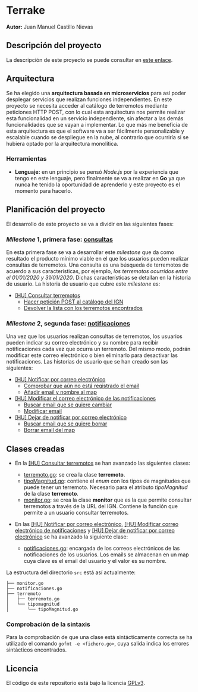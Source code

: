# Terrake

**Autor:** Juan Manuel Castillo Nievas

## Descripción del proyecto

La descripción de este proyecto se puede consultar en [este enlace](https://github.com/Jumacasni/Terrake/blob/main/docs/descripcion_proyecto.md).

## Arquitectura

Se ha elegido una **arquitectura basada en microservicios** para así poder desplegar servicios que realizan funciones independientes. En este proyecto se necesita acceder al catálogo de terremotos mediante peticiones HTTP POST, con lo cual esta arquitectura nos permite realizar esta funcionalidad en un servicio independiente, sin afectar a las demás funcionalidades que se vayan a implementar. Lo que más me beneficia de esta arquitectura es que el software va a ser fácilmente personalizable y escalable cuando se despliegue en la nube, al contrario que ocurriría si se hubiera optado por la arquitectura monolítica.

### Herramientas

* **Lenguaje:** en un principio se pensó *Node.js* por la experiencia que tengo en este lenguaje, pero finalmente se va a realizar en **Go** ya que nunca he tenido la oportunidad de aprenderlo y este proyecto es el momento para hacerlo.

## Planificación del proyecto

El desarrollo de este proyecto se va a dividir en las siguientes fases:

### *Milestone* 1, primera fase: [**consultas**](https://github.com/Jumacasni/Terrake/milestone/7)

En esta primera fase se va a desarrollar este *milestone* que da como resultado el producto mínimo viable en el que los usuarios pueden realizar consultas de terremotos. Una consulta es una búsqueda de terremotos de acuerdo a sus características, por ejemplo, *los terremotos ocurridos entre el 01/01/2020 y 31/01/2020*. Dichas características se detallan en la historia de usuario. La historia de usuario que cubre este *milestone* es:

* [[HU] Consultar terremotos](https://github.com/Jumacasni/Terrake/issues/70)
  * [Hacer petición POST al catálogo del IGN](https://github.com/Jumacasni/Terrake/issues/74)
  * [Devolver la lista con los terremotos encontrados](https://github.com/Jumacasni/Terrake/issues/77)

### *Milestone* 2, segunda fase: [**notificaciones**](https://github.com/Jumacasni/Terrake/milestone/6)

Una vez que los usuarios realizan consultas de terremotos, los usuarios pueden indicar su correo electrónico y su nombre para recibir notificaciones cada vez que ocurra un terremoto. Del mismo modo, podrán modificar este correo electrónico o bien eliminarlo para desactivar las notificaciones. Las historias de usuario que se han creado son las siguientes:

* [[HU] Notificar por correo electrónico](https://github.com/Jumacasni/Terrake/issues/71)
  * [Comprobar que aún no está registrado el email](https://github.com/Jumacasni/Terrake/issues/83)
  * [Añadir email y nombre al map](https://github.com/Jumacasni/Terrake/issues/78)
* [[HU] Modificar el correo electrónico de las notificaciones](https://github.com/Jumacasni/Terrake/issues/72)
  * [Buscar email que se quiere cambiar](https://github.com/Jumacasni/Terrake/issues/79)
  * [Modificar email](https://github.com/Jumacasni/Terrake/issues/80)
* [[HU] Dejar de notificar por correo electrónico](https://github.com/Jumacasni/Terrake/issues/73)
  * [Buscar email que se quiere borrar](https://github.com/Jumacasni/Terrake/issues/81)
  * [Borrar email del map](https://github.com/Jumacasni/Terrake/issues/82)

## Clases creadas

* En la [[HU] Consultar terremotos](https://github.com/Jumacasni/Terrake/issues/70) se han avanzado las siguientes clases:
  * [terremoto.go](https://github.com/Jumacasni/Terrake/blob/main/src/terremoto/terremoto.go): se crea la clase **terremoto**.
  * [tipoMagnitud.go](https://github.com/Jumacasni/Terrake/blob/main/src/terremoto/tipomagnitud/tipoMagnitud.go): contiene el *enum* con los tipos de magnitudes que puede tener un terremoto. Necesario para el atributo *tipoMagnitud* de la clase **terremoto**.
  * [monitor.go](https://github.com/Jumacasni/Terrake/blob/main/src/monitor.go): se crea la clase **monitor** que es la que permite consultar terremotos a través de la URL del IGN. Contiene la función que permite a un usuario consultar terremotos.

* En las [[HU] Notificar por correo electrónico](https://github.com/Jumacasni/Terrake/issues/71), [[HU] Modificar correo electrónico de notificaciones](https://github.com/Jumacasni/Terrake/issues/72) y [[HU] Dejar de notificar por correo electrónico](https://github.com/Jumacasni/Terrake/issues/73) se ha avanzado la siguiente clase:
  * [notificaciones.go](https://github.com/Jumacasni/Terrake/blob/main/src/notificaciones.go): encargada de los correos electrónicos de las notificaciones de los usuarios. Los emails se almacenan en un map cuya clave es el email del usuario y el valor es su nombre.
  
La estructura del directorio ``src`` está así actualmente:

```
├── monitor.go
├── notificaciones.go
├── terremoto
│   ├── terremoto.go
│   └── tipomagnitud
│       └── tipoMagnitud.go
```

### Comprobación de la sintaxis

Para la comprobación de que una clase está sintácticamente correcta se ha utilizado el comando ``gofmt -e <fichero.go>``, cuya salida indica los errores sintácticos encontrados.

## Licencia

El código de este repositorio está bajo la licencia [GPLv3](./LICENSE).
